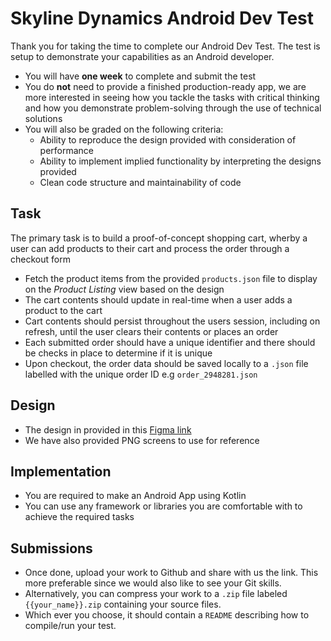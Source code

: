 # Skyline Dynamics Android Dev Test
Thank you for taking the time to complete our Android Dev Test. The test is setup to demonstrate your capabilities as an Android developer.
- You will have **one week** to complete and submit the test
- You do **not** need to provide a finished production-ready app, we are more interested in seeing how you tackle the tasks with critical thinking and how you demonstrate problem-solving through the use of technical solutions
- You will also be graded on the following criteria:
  - Ability to reproduce the design provided with consideration of performance
  - Ability to implement implied functionality by interpreting the designs provided
  - Clean code structure and maintainability of code

## Task
 The primary task is to build a proof-of-concept shopping cart, wherby a user can add products to their cart and process the order through a checkout form
  - Fetch the product items from the provided `products.json` file to display on the *Product Listing* view based on the design
  - The cart contents should update in real-time when a user adds a product to the cart
  - Cart contents should persist throughout the users session, including on refresh, until the user clears their contents or places an order
  - Each submitted order should have a unique identifier and there should be checks in place to determine if it is unique
  - Upon checkout, the order data should be saved locally to a `.json` file labelled with the  unique order ID e.g `order_2948281.json`

## Design
* The design in provided in this [Figma link](https://www.figma.com/file/etoGjuqRvMrVAISq0BkOEt/android_dev_test_screens?type=design&mode=design&t=2kIuEXpHOqo5PK05-1)
* We have also provided PNG screens to use for reference

## Implementation
* You are required to make an Android App using Kotlin
* You can use any framework or libraries you are comfortable with to achieve the required tasks

## Submissions
* Once done, upload your work to Github and share with us the link. This more preferable since we would also like to see your Git skills.
* Alternatively, you can compress your work to a `.zip` file labeled `{{your_name}}.zip` containing your source files.
* Which ever you choose, it should contain a `README` describing how to compile/run your test.
